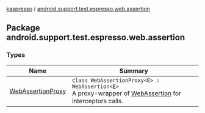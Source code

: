 [kaspresso](../index.md) / [android.support.test.espresso.web.assertion](./index.md)

## Package android.support.test.espresso.web.assertion

### Types

| Name | Summary |
|---|---|
| [WebAssertionProxy](-web-assertion-proxy/index.md) | `class WebAssertionProxy<E> : WebAssertion<`[`E`](-web-assertion-proxy/index.md#E)`>`<br>A proxy-wrapper of [WebAssertion](#) for interceptors calls. |
